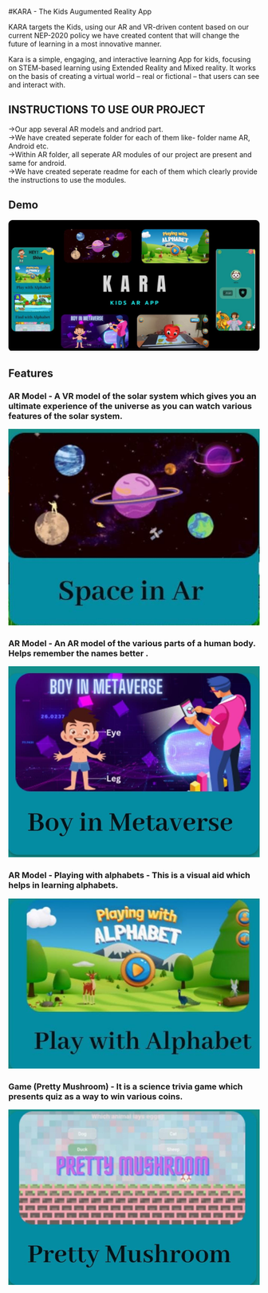  
#KARA - The Kids Augumented Reality App
 

KARA targets the Kids, using our AR and VR-driven content based on our current NEP-2020 policy we have created content that will change the future of learning in a most innovative manner.

Kara is a simple, engaging, and interactive learning App for kids, focusing on STEM-based learning using Extended Reality and Mixed reality. It works on the basis of creating a virtual world – real or fictional – that users can see and interact with.
## INSTRUCTIONS TO USE OUR PROJECT
->Our app several AR models and andriod part.</br>
->We have created seperate folder for each of them like- folder name AR, Android etc.</br>
->Within AR folder, all seperate AR modules of our project are present and same for android.</br>
->We have created seperate readme for each of them which clearly provide the instructions to use the modules.</br>
## Demo

![](poster.jpeg)

## Features
### AR Model - A VR model of the solar system which gives you an ultimate experience of the universe as you can watch various features of the solar system.

![](SolarSystem.jpeg)

### AR Model - An AR model of the various parts of a human body. Helps remember the names better .

![](bodyParts.jpeg)

### AR Model - Playing with alphabets - This is a visual aid which helps in learning alphabets.

![](Alphabets.jpeg)

### Game (Pretty Mushroom) - It is a science trivia game which presents quiz as a way to win various coins.

![](PrettyMushroom.jpeg)
